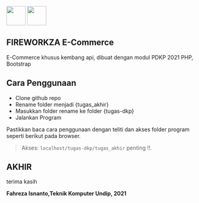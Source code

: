 
<img src="https://image.flaticon.com/icons/png/512/1067/1067357.png"  width="50" height="50" /> <img src="https://image.flaticon.com/icons/png/512/1067/1067357.png"  width="50" height="50" />

## FIREWORKZA E-Commerce

E-Commerce khusus kembang api, dibuat dengan modul PDKP 2021
PHP, Bootstrap

## Cara Penggunaan

- Clone github repo
- Rename folder menjadi {tugas_akhir}
- Masukkan folder rename ke folder {tugas-dkp}
- Jalankan Program

Pastikkan baca cara penggunaan dengan teliti dan akses folder program
seperti berikut pada browser.
> Akses: `localhost/tugas-dkp/tugas_akhir` penting !!.

## AKHIR

terima kasih

**Fahreza Isnanto,Teknik Komputer Undip, 2021** 





